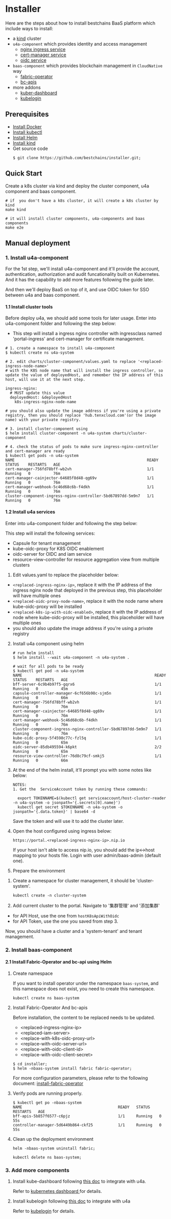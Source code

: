 # Installer

Here are the steps about how to install bestchains BaaS platform which include ways to install:

- a [kind](https://kind.sigs.k8s.io/) cluster
- `u4a-component` which provides identity and access management
    - [nginx ingress service](https://docs.nginx.com/nginx-ingress-controller/)
    - [cert-manager service](https://cert-manager.io/)
    - [oidc service](https://github.com/dexidp/dex)
- `baas-component` which provides blockchain management in `CloudNative` way
    - [fabric-operator](https://github.com/bestchains/fabric-operator)
    - [bc-apis](https://github.com/bestchains/bc-apis)
- more addons
    - [kuber-dashboard](https://github.com/kubernetes/dashboard)
    - [kubelogin](https://github.com/int128/kubelogin)

## Prerequisites

- [Install Docker](https://docs.docker.com/engine/install/)
- [Install kubectl](https://kubernetes.io/docs/tasks/tools/#kubectl)
- [Install Helm](https://helm.sh/docs/intro/install/)
- [Install kind](https://kind.sigs.k8s.io/docs/user/quick-start/#installation)
- Get source code
  ```shell
  $ git clone https://github.com/bestchains/installer.git;
  ```

## Quick Start

  Create a k8s cluster via kind and deploy the cluster component, u4a component and baas component.

```shell
# if  you don't have a k8s cluster, it will create a k8s cluster by kind
make kind

# it will install cluster components, u4a-components and baas components
make e2e
```

## Manual deployment

### 1. Install u4a-component
For the 1st step, we'll install u4a-component and it'll provide the account, authentication, authorization and audit funcationality built on Kubernetes. And it has the capability to add more features following the guide later.

And then we'll deploy BaaS on top of it, and use OIDC token for SSO between u4a and baas component.

#### 1.1 Install cluster tools

Before deploy u4a, we should add some tools for later usage. Enter into u4a-component folder and following the step below:

* This step will install a ingress nginx controller with ingressclass named 'portal-ingress' and cert-manager for certificate management.

```
# 1. create a namespace to install u4a-component
$ kubectl create ns u4a-system

# 2. edit charts/cluster-component/values.yaml to replace '<replaced-ingress-node-name>'
# with the K8S node name that will install the ingress controller, so update the value of deployedHost, and remember the IP address of this host, will use it at the next step.

ingress-nginx:
  # MUST update this value
  deployedHost: &deployedHost
    k8s-ingress-nginx-node-name

# you should also update the image address if you're using a private registry, then you should replace 'hub.tenxcloud.com'(or the image name) with your private registry.

# 3. install cluster-component using 
$ helm install cluster-component -n u4a-system charts/cluster-component

# 4. check the status of pods to make sure ingress-nginx-controller and cert-manager are ready
$ kubectl get pods -n u4a-system
NAME                                                          READY   STATUS    RESTARTS   AGE
cert-manager-756fd78bff-wb2vh                                 1/1     Running   0          76m
cert-manager-cainjector-64685f8d48-qg69v                      1/1     Running   0          76m
cert-manager-webhook-5c46d68c6b-f4dkh                         1/1     Running   0          76m
cluster-component-ingress-nginx-controller-5bd67897dd-5m9n7   1/1     Running   0          76m
```
#### 1.2 Install u4a services
Enter into u4a-component folder and following the step below:

This step will install the following services:
* Capsule for tenant management
* kube-oidc-proxy for K8S OIDC enablement
* oidc-server for OIDC and iam service
* resource-view-controller for resource aggregation view from multiple clusters

1. Edit values.yaml to replace the placeholder below:
* `<replaced-ingress-nginx-ip>`, replace it with the IP address of the ingress nginx node that deployed in the previous step, this placeholder will have multiple ones
* `<replaced-oidc-proxy-node-name>`, replace it with the node name where kube-oidc-proxy will be installed
* `<replaced-k8s-ip-with-oidc-enabled>`, replace it with the IP address of node where kube-oidc-proxy will be installed, this placeholder will have multiple ones
* you should also update the image address if you're using a private registry

2. Install u4a component using helm

    ```
    # run helm install
    $ helm install --wait u4a-component -n u4a-system .

    # wait for all pods to be ready
    $ kubectl get pod -n u4a-system
    NAME                                                          READY   STATUS    RESTARTS   AGE
    bff-server-6c9b4b97f5-gqrx6                                   1/1     Running   0          45m
    capsule-controller-manager-6cf656b98c-sjm5n                   1/1     Running   0          66m
    cert-manager-756fd78bff-wb2vh                                 1/1     Running   0          76m
    cert-manager-cainjector-64685f8d48-qg69v                      1/1     Running   0          76m
    cert-manager-webhook-5c46d68c6b-f4dkh                         1/1     Running   0          76m
    cluster-component-ingress-nginx-controller-5bd67897dd-5m9n7   1/1     Running   0          76m
    kube-oidc-proxy-5f4598c77c-fzl5q                              1/1     Running   0          65m
    oidc-server-85db495594-k6pkt                                  2/2     Running   0          65m
    resource-view-controller-76d8c79cf-smkj5                      1/1     Running   0          66m
    ```

3. At the end of the helm install, it'll prompt you with some notes like below:

    ```
    NOTES:
    1. Get the  ServiceAccount token by running these commands:

      export TOKENNAME=$(kubectl get serviceaccount/host-cluster-reader -n u4a-system -o jsonpath='{.secrets[0].name}')
      kubectl get secret $TOKENNAME -n u4a-system -o jsonpath='{.data.token}' | base64 -d
    ```

    Save the token and will use it to add the cluster later.


4. Open the host configured using ingress below:

    `https://portal.<replaced-ingress-nginx-ip>.nip.io`


    If your host isn't able to access nip.io, you should add the ip<->host mapping to your hosts file. Login with user admin/baas-admin (default one).


5. Prepare the environment
1) Create a namespace for cluster management, it should be 'cluster-system'.

    ```
    kubectl create -n cluster-system
    ```

2) Add current cluster to the portal. Navigate to '集群管理' and '添加集群'
* for API Host, use the one from `hostK8sApiWithOidc`
* for API Token, use the one you saved from step 3.

Now, you should have a cluster and a 'system-tenant' and tenant management.

### 2. Install baas-component

#### 2.1 Install Fabric-Operator and bc-api using Helm

1. Create namespace

    If you want to install operator under the namespace `baas-system`, and this namespace does not exist, you need to create this namespace.

    ```shell
    kubectl create ns baas-system
    ```

2. Install Fabric-Operator And bc-apis

    Before installation, the content to be replaced needs to be updated.
    - \<replaced-ingress-nginx-ip\>
    - \<replaced-iam-server\>
    - \<replace-with-k8s-oidc-proxy-url\>
    - \<replace-with-oidc-server-url\>
    - \<replace-with-oidc-client-id\>
    - \<replace-with-oidc-client-secret\>

    ```shell
    $ cd installer;
    $ helm -nbaas-system install fabric fabric-operator;
    ```
    For more configuration parameters, please refer to the following document: [install-fabric-operator](./fabric-operator/README.md)

3. Verify pods are running properly.

    ```shell
    $ kubectl get po -nbaas-system
    NAME                                          READY   STATUS    RESTARTS   AGE
    bff-apis-5b857f6577-c6pjz                     1/1     Running   0          55s
    controller-manager-5d6449b864-ckf25           1/1     Running   0          55s
    ```

4. Clean up the deployment environment
    ```shell
    helm -nbaas-system uninstall fabric;

    kubectl delete ns baas-system;
    ```

### 3. Add more components
1. Install kube-dashboard following [this doc](./kube-dashboard/) to integrate with u4a.

    Refer to [kubernetes dashboard ](https://github.com/kubernetes/dashboard) for details.

2. Install kubelogin following [this doc](./kubelogin/) to integrate with u4a

    Refer to [kubelogin](https://github.com/int128/kubelogin) for details.
